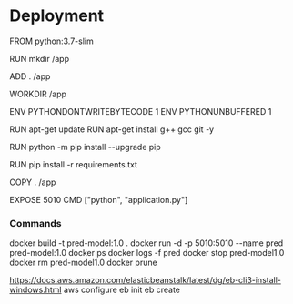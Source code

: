 # Deployment
FROM python:3.7-slim

RUN mkdir /app

ADD . /app

WORKDIR /app

ENV PYTHONDONTWRITEBYTECODE 1
ENV PYTHONUNBUFFERED 1

RUN apt-get update
RUN apt-get install g++ gcc git -y

RUN python -m pip install --upgrade pip

RUN pip install -r requirements.txt

COPY . /app

EXPOSE 5010
CMD ["python", "application.py"]


### Commands
docker build -t pred-model:1.0 .
docker run -d -p 5010:5010 --name pred pred-model:1.0
docker ps
docker logs -f pred
docker stop pred-model1.0
docker rm pred-model1.0
docker prune

https://docs.aws.amazon.com/elasticbeanstalk/latest/dg/eb-cli3-install-windows.html
aws configure
eb init
eb create
